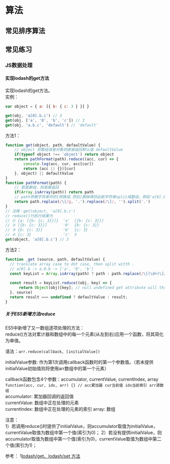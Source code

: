 # 算法  

## 常见排序算法  


## 常见练习  

### JS数据处理  

#### 实现lodash的get方法  
实现lodash的get方法。  
实例：  
```JavaScript
var object = { a: [{ b: { c: 3 } }] }

get(obj, 'a[0].b.c') // 3
get(obj, ['a', '0', 'b', 'c']) // 3
get(obj, 'a.b.c', 'default') // 'default'
```

方法1：
```JavaScript
function get(object, path, defaultValue) {
    // object 非数组或者对象则直接返回默认值 defaultValue
    if(typeof object !== 'object') return object
    return pathFormat(path).reduce((acc, cur) => {
        console.log(acc, cur, acc[cur])
        return (acc || {})[cur]
    }, object) || defaultValue
}
function pathFormat(path) {
    // 若是数组，则直接返回
    if(Array.isArray(path)) return path 
    // path参数字符串中的[转换成.然后]删掉再将此新字符串split成数组，例如'a[0].b.c'最终结果为['a','0','b','c']
    return path.replace(/\[/g, '.').replace(/\]/, '').split('.')
}
// 注释：get(object, 'a[0].b.c')
// reduce()行执行结果为
// ① {a: [{b: {c: 3}}]}  'a'  [{b: {c: 3}}]
// ② [{b: {c: 3}}]       '0'  {b: {c: 3}}
// ③ {b: {c: 3}}         'b'  {c: 3}
// ④ {c: 3}              'c'  3
get(object, 'a[0].b.c') // 3
```  

方法2：
```JavaScript
function _get (source, path, defaultValue) {
  // translate array case to dot case, then split witth .
  // a[0].b -> a.0.b -> ['a', '0', 'b']
  const keyList = Array.isArray(path) ? path : path.replace(/\[(\d+)\]/g, '.$1').split('.')
 
  const result = keyList.reduce((obj, key) => {
      return Object(obj)[key]; // null undefined get attribute will throwError, Object() can return a object 
  }, source)
  return result === undefined ? defaultValue : result;
}
```  

##### 关于ES5新增方法reduce  
ES5中新增了又一数组逐项处理的方法：  
reduce()方法对累计器和数组中的每一个元素(从左到右)应用一个函数，将其简化为单值。  

语法：`arr.reduce(callback, [initialValue])`  

initialValue参数: 作为第1次调用callback函数时的第一个参数值。（若未提供initialValue初始值则将使用arr数组中的第一个元素）  

callback函数包含4个参数：accumulator, currentValue, currentIndex, array  
`function(acc, cur, idx, arr) {} // acc累加器 cur当前值 idx当前索引 arr源数组`  
accumulator: 累加器回调的返回值  
currentValue: 数组中正在处理的元素  
currentIndex: 数组中正在处理的元素的索引
array: 数组  

注意：  
1）若调用reduce()时提供了initialValue，则accumulator取值为initialValue，currentValue取值为数组中第一个值(索引为0)；
2）若没有提供initialValue，则accumulator取值为数组中第一个值(索引为0)，currentValue取值为数组中第二个值(索引为1)；

参考：
1[lodash/get、lodash/set 方法](https://www.cnblogs.com/llyk/p/15238728.html)
